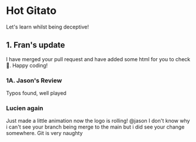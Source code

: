 # Hot Gitato

Let's learn whilst being deceptive!

## 1. Fran's update

I have merged your pull request and have added some html for you to check 🙂. Happy coding!

### 1A. Jason's Review

Typos found, well played

### Lucien again 
Just made a little animation now the logo is rolling!   @jason I don't know why i can't see your branch being merge to the main but i did see your change somewhere. Git is very naughty



